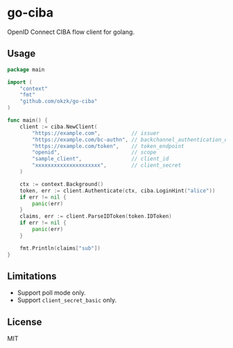 # go-ciba

OpenID Connect CIBA flow client for golang.

## Usage

```go
package main

import (
	"context"
	"fmt"
	"github.com/okzk/go-ciba"
)

func main() {
	client := ciba.NewClient(
		"https://example.com",          // issuer
		"https://example.com/bc-authn", // backchannel_authentication_endpoint
		"https://example.com/token",    // token_endpoint
		"openid",                       // scope
		"sample_client",                // client_id
		"xxxxxxxxxxxxxxxxxxxxx",        // client_secret
	)

	ctx := context.Background()
	token, err := client.Authenticate(ctx, ciba.LoginHint("alice"))
	if err != nil {
		panic(err)
	}
	claims, err := client.ParseIDToken(token.IDToken)
	if err != nil {
		panic(err)
	}

	fmt.Println(claims["sub"])
}
```


## Limitations

- Support poll mode only.
- Support `client_secret_basic` only.


## License
MIT
